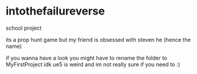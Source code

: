 # intothefailureverse
school project

its a prop hunt game but my friend is obsessed with steven he (hence the name)

if you wanna have a look you might have to rename the folder to MyFirstProject 
idk ue5 is weird
and im not really sure if you need to :)
